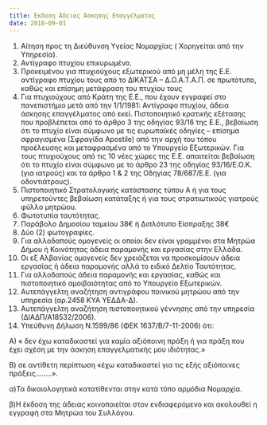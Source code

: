 ```yaml
---
title: Έκδοση Άδειας Άσκησης Επαγγέλματος
date: 2018-09-01
---
```

1.    Αίτηση προς τη Διεύθυνση Υγείας Νομαρχίας ( Χορηγείται από την Υπηρεσία).
2.    Αντίγραφο πτυχίου επικυρωμένο.
3.    Προκειμένου για πτυχιούχους εξωτερικού από μη μέλη της Ε.Ε. αντίγραφο πτυχίου τους από το ΔΙΚΑΤΣΑ – Δ.Ο.Α.Τ.Α.Π. σε πρωτότυπο, καθώς και επίσημη μετάφραση του πτυχίου τους
4.    Για πτυχιούχους από Κράτη της Ε.Ε., που έχουν εγγραφεί στο πανεπιστήμιο μετά από την 1/1/1981: Αντίγραφο πτυχίου, άδεια άσκησης επαγγέλματος από εκεί. Πιστοποιητικό κρατικής εξέτασης που προβλέπεται από το άρθρο 3  της οδηγίας 93/16 της Ε.Ε., βεβαίωση ότι το πτυχίο είναι σύμφωνο με τις ευρωπαϊκές οδηγίες – επίσημα σφραγισμένα (Σφραγίδα Apostile) από την αρχή του τόπου προέλευσης και μεταφρασμένα από το Υπουργείο Εξωτερικών. Για τους πτυχιούχους από τις 10 νέες χώρες της Ε.Ε. απαιτείται βεβαίωση ότι το πτυχίο είναι σύμφωνο με το άρθρο 23 της οδηγίας 93/16/Ε.Ο.Κ. (για ιατρούς) και τα άρθρα 1 & 2 της Οδηγίας 78/687/Ε.Ε. (για οδοντιάτρους).
5.    Πιστοποιητικό Στρατολογικής κατάστασης τύπου Α ή για τους υπηρετούντες βεβαίωση κατάταξης ή για τους στρατιωτικούς γιατρούς φύλλο μητρώου.
6.    Φωτοτυπία ταυτότητας.
7.    Παράβολο Δημοσίου ταμείου 38€ ή Διπλότυπο Είσπραξης 38€
8.    Δύο (2) φωτογραφίες.
9.    Για αλλοδαπούς ομογενείς οι οποίοι δεν είναι γραμμένοι στα Μητρώα Δήμου ή Κοινότητας άδεια παραμονής και εργασίας στην Ελλάδα.
10.    Οι εξ Αλβανίας ομογενείς δεν χρειάζεται να προσκομίσουν άδεια εργασίας ή άδεια παραμονής αλλά το ειδικό Δελτίο Ταυτότητας.
11.    Για αλλοδαπούς άδεια παραμονής και εργασίας, καθώς και πιστοποιητικό αμοιβαιότητας από το Υπουργείο Εξωτερικών.
12.    Αυτεπάγγελτη αναζήτηση αντιγράφου ποινικού μητρώου από την υπηρεσία (αρ.2458 ΚΥΑ ΥΕΔΔΑ-Δ).
13.    Αυτεπάγγελτη αναζήτηση πιστοποιητικού γέννησης από την υπηρεσία (ΔΙΑΔΠ/Α18532/2006).
14.    Υπεύθυνη Δήλωση Ν.1599/86 (ΦΕΚ 1637/Β/7-11-2006) ότι:
 

Α) « δεν έχω καταδικαστεί για καμία αξιόποινη πράξη ή για πράξη που έχει  σχέση με την άσκηση επαγγελματικής μου ιδιότητας.»

Β) σε αντίθετη περίπτωση «έχω καταδικαστεί για τις εξής αξιόποινες  πράξεις……..».


α)Τα δικαιολογητικά κατατίθενται στην κατά τόπο αρμόδια Νομαρχία.

β)Η έκδοση της άδειας κοινοποιείται στον ενδιαφερόμενο και ακολουθεί η εγγραφή στα Μητρώα του Συλλόγου.